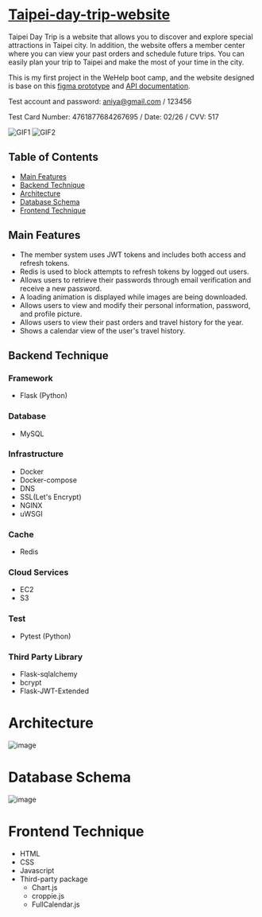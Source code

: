 # [Taipei-day-trip-website](https://taipeitrip.serveirc.com/user)
Taipei Day Trip is a website that allows you to discover and explore special attractions in Taipei city. In addition, the website offers a member center where you can view your past orders and schedule future trips. You can easily plan your trip to Taipei and make the most of your time in the city.

This is my first project in the WeHelp boot camp, and the website designed is base on this [figma prototype](https://www.figma.com/file/MZkYBH31H5gyLoZoZq116j/Taipei-Trip-%E5%8F%B0%E5%8C%97%E4%B8%80%E6%97%A5%E9%81%8A-2.0?t=klEcrdQ8vJZwSQ42-0) and [API documentation](https://app.swaggerhub.com/apis-docs/padax/taipei-day-trip/1.1.0).

Test account and password: aniya@gmail.com / 123456  

Test Card Number: 4761877684267695 / Date: 02/26 / CVV: 517 

![GIF1](http://g.recordit.co/7j93YGsJ41.gif) 
![GIF2](http://g.recordit.co/ijmVT9FMqX.gif)

## Table of Contents
- [Main Features](#main-features)
- [Backend Technique](#backend-technique)
- [Architecture](#architecture)
- [Database Schema](#database-schema)
- [Frontend Technique](#frontend-technique)

## Main Features  
- The member system uses JWT tokens and includes both access and refresh tokens.
- Redis is used to block attempts to refresh tokens by logged out users.
- Allows users to retrieve their passwords through email verification and receive a new password.
- A loading animation is displayed while images are being downloaded.
- Allows users to view and modify their personal information, password, and profile picture.
- Allows users to view their past orders and travel history for the year.
- Shows a calendar view of the user's travel history.  

## Backend Technique 

### Framework
- Flask (Python)  

### Database
- MySQL  

### Infrastructure 
- Docker 
- Docker-compose
- DNS
- SSL(Let's Encrypt)
- NGINX
- uWSGI

### Cache
- Redis

### Cloud Services
- EC2
- S3  

### Test
- Pytest (Python)

### Third Party Library
- Flask-sqlalchemy
- bcrypt
- Flask-JWT-Extended

# Architecture
![image](https://user-images.githubusercontent.com/108926305/210320644-d5a1197b-61c6-40e0-b290-b1430e8fa0d0.png)

# Database Schema
![image](https://user-images.githubusercontent.com/108926305/210312094-7d199be4-adc1-4a10-83de-e0eaa2b9360c.png)

# Frontend Technique
- HTML
- CSS
- Javascript
- Third-party package
  - Chart.js
  - croppie.js
  - FullCalendar.js